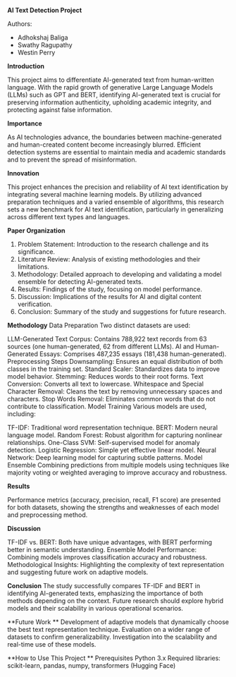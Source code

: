 **AI Text Detection Project**

Authors:
- Adhokshaj Baliga
- Swathy Ragupathy
- Westin Perry
  
**Introduction**

This project aims to differentiate AI-generated text from human-written language. With the rapid growth of generative Large Language Models (LLMs) such as GPT and BERT, identifying AI-generated text is crucial for preserving information authenticity, upholding academic integrity, and protecting against false information.

**Importance**

As AI technologies advance, the boundaries between machine-generated and human-created content become increasingly blurred. Efficient detection systems are essential to maintain media and academic standards and to prevent the spread of misinformation.

**Innovation**

This project enhances the precision and reliability of AI text identification by integrating several machine learning models. By utilizing advanced preparation techniques and a varied ensemble of algorithms, this research sets a new benchmark for AI text identification, particularly in generalizing across different text types and languages.

**Paper Organization**

1. Problem Statement: Introduction to the research challenge and its significance.
2. Literature Review: Analysis of existing methodologies and their limitations.
3. Methodology: Detailed approach to developing and validating a model ensemble for detecting AI-generated texts.
4. Results: Findings of the study, focusing on model performance.
5. Discussion: Implications of the results for AI and digital content verification.
6. Conclusion: Summary of the study and suggestions for future research.
 
**Methodology**
Data Preparation
Two distinct datasets are used:

LLM-Generated Text Corpus: Contains 788,922 text records from 63 sources (one human-generated, 62 from different LLMs).
AI and Human-Generated Essays: Comprises 487,235 essays (181,438 human-generated).
Preprocessing Steps
Downsampling: Ensures an equal distribution of both classes in the training set.
Standard Scaler: Standardizes data to improve model behavior.
Stemming: Reduces words to their root forms.
Text Conversion: Converts all text to lowercase.
Whitespace and Special Character Removal: Cleans the text by removing unnecessary spaces and characters.
Stop Words Removal: Eliminates common words that do not contribute to classification.
Model Training
Various models are used, including:

TF-IDF: Traditional word representation technique.
BERT: Modern neural language model.
Random Forest: Robust algorithm for capturing nonlinear relationships.
One-Class SVM: Self-supervised model for anomaly detection.
Logistic Regression: Simple yet effective linear model.
Neural Network: Deep learning model for capturing subtle patterns.
Model Ensemble
Combining predictions from multiple models using techniques like majority voting or weighted averaging to improve accuracy and robustness.

**Results**

Performance metrics (accuracy, precision, recall, F1 score) are presented for both datasets, showing the strengths and weaknesses of each model and preprocessing method.

**Discussion**

TF-IDF vs. BERT: Both have unique advantages, with BERT performing better in semantic understanding.
Ensemble Model Performance: Combining models improves classification accuracy and robustness.
Methodological Insights: Highlighting the complexity of text representation and suggesting future work on adaptive models.

**Conclusion**
The study successfully compares TF-IDF and BERT in identifying AI-generated texts, emphasizing the importance of both methods depending on the context. Future research should explore hybrid models and their scalability in various operational scenarios.

**Future Work
**
Development of adaptive models that dynamically choose the best text representation technique.
Evaluation on a wider range of datasets to confirm generalizability.
Investigation into the scalability and real-time use of these models.

**How to Use This Project
**
Prerequisites
Python 3.x
Required libraries: scikit-learn, pandas, numpy, transformers (Hugging Face)

